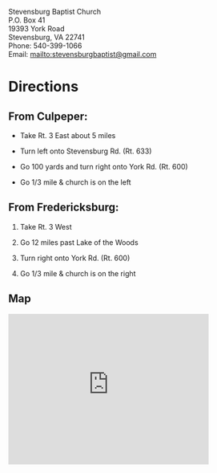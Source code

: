 Stevensburg Baptist Church  
P.O. Box 41  
19393 York Road  
Stevensburg, VA 22741  
Phone: 540-399-1066  
Email: <mailto:stevensburgbaptist@gmail.com>    

# Directions

## From Culpeper:  

- Take Rt. 3 East about 5 miles  

- Turn left onto Stevensburg Rd. (Rt. 633)  

- Go 100 yards and turn right onto York Rd. (Rt. 600)  

- Go 1/3 mile & church is on the left  


## From Fredericksburg:  

1. Take Rt. 3 West  

2. Go 12 miles past Lake of the Woods  

3. Turn right onto York Rd. (Rt. 600)  

4. Go 1/3 mile & church is on the right  

  
## Map  
  
<iframe src="https://www.google.com/maps/embed?pb=!1m18!1m12!1m3!1d12499.702994218242!2d-77.89489099999999!3d38.443183999999995!2m3!1f0!2f0!3f0!3m2!1i1024!2i768!4f13.1!3m3!1m2!1s0x89b69dd81c9e0d13%3A0xc1097983af277115!2s19393+York+Rd%2C+Stevensburg%2C+VA+22741!5e0!3m2!1sen!2sus!4v1513884212578" width="400" height="300" frameborder="0" style="border:0" allowfullscreen></iframe>
